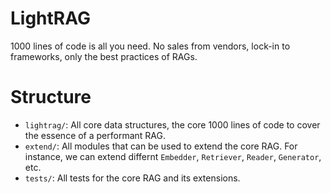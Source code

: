 # LightRAG
1000 lines of code is all you need. No sales from vendors, lock-in to frameworks, only the best practices of RAGs. 

# Structure
- `lightrag/`: All core data structures, the core 1000 lines of code to cover the essence of a performant RAG.
- `extend/`: All modules that can be used to extend the core RAG. For instance, we can extend differnt `Embedder`, `Retriever`, `Reader`, `Generator`, etc.
- `tests/`: All tests for the core RAG and its extensions.
